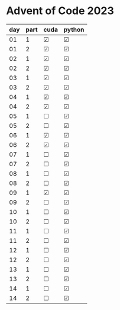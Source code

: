 # Advent of Code 2023

| day | part  | cuda    | python  |
| --- | ----- | ------- | ------- |
| 01  | 1     | &#9745; | &#9745; |
| 01  | 2     | &#9745; | &#9745; |
| 02  | 1     | &#9745; | &#9745; |
| 02  | 2     | &#9745; | &#9745; |
| 03  | 1     | &#9745; | &#9745; |
| 03  | 2     | &#9745; | &#9745; |
| 04  | 1     | &#9745; | &#9745; |
| 04  | 2     | &#9745; | &#9745; |
| 05  | 1     | &#9744; | &#9745; |
| 05  | 2     | &#9744; | &#9745; |
| 06  | 1     | &#9745; | &#9745; |
| 06  | 2     | &#9745; | &#9745; |
| 07  | 1     | &#9744; | &#9745; |
| 07  | 2     | &#9744; | &#9745; |
| 08  | 1     | &#9744; | &#9745; |
| 08  | 2     | &#9744; | &#9745; |
| 09  | 1     | &#9745; | &#9745; |
| 09  | 2     | &#9744; | &#9745; |
| 10  | 1     | &#9744; | &#9745; |
| 10  | 2     | &#9744; | &#9745; |
| 11  | 1     | &#9744; | &#9745; |
| 11  | 2     | &#9744; | &#9745; |
| 12  | 1     | &#9744; | &#9745; |
| 12  | 2     | &#9744; | &#9745; |
| 13  | 1     | &#9744; | &#9745; |
| 13  | 2     | &#9744; | &#9745; |
| 14  | 1     | &#9744; | &#9745; |
| 14  | 2     | &#9744; | &#9745; |
